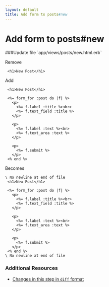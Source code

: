 ```yaml
---
layout: default
title: Add form to posts#new
---
```


<h1 id="main">Add form to posts#new</h1>
###Update file `app/views/posts/new.html.erb`

Remove
```
 <h1>New Post</h1>
```


Add
```
 <h1>New Post</h1>
 
 <%= form_for :post do |f| %>
   <p>
     <%= f.label :title %><br>
     <%= f.text_field :title %>
   </p>
 
   <p>
     <%= f.label :text %><br>
     <%= f.text_area :text %>
   </p>
 
   <p>
     <%= f.submit %>
   </p>
 <% end %>
```


Becomes
```
\ No newline at end of file
 <h1>New Post</h1>
 
 <%= form_for :post do |f| %>
   <p>
     <%= f.label :title %><br>
     <%= f.text_field :title %>
   </p>
 
   <p>
     <%= f.label :text %><br>
     <%= f.text_area :text %>
   </p>
 
   <p>
     <%= f.submit %>
   </p>
 <% end %>
\ No newline at end of file

```



### Additional Resources

* [Changes in this step in `diff` format](https://github.com/software-academy/rails_getting_started_bdd/commit/fcc571f0b0a284ae239927f5ca48317ab6d243dc)

